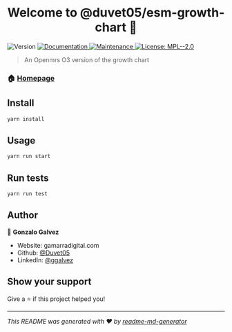<h1 align="center">Welcome to @duvet05/esm-growth-chart 👋</h1>
<p>
  <img alt="Version" src="https://img.shields.io/badge/version-1.0.0--alpha-blue.svg?cacheSeconds=2592000" />
  <a href="https://github.com/PROYECTO-SANTACLOTILDE/esm-growth-chart-app#README.md" target="_blank">
    <img alt="Documentation" src="https://img.shields.io/badge/documentation-yes-brightgreen.svg" />
  </a>
  <a href="https://github.com/openmrs/openmrs-esm-template-app/graphs/commit-activity" target="_blank">
    <img alt="Maintenance" src="https://img.shields.io/badge/Maintained%3F-yes-green.svg" />
  </a>
  <a href="#" target="_blank">
    <img alt="License: MPL--2.0" src="https://img.shields.io/github/license/Duvet05/@duvet05/esm-growth-chart" />
  </a>
</p>

> An Openmrs O3 version of the growth chart

### 🏠 [Homepage](https://github.com/PROYECTO-SANTACLOTILDE/esm-growth-chart-app)

## Install

```sh
yarn install
```

## Usage

```sh
yarn run start
```

## Run tests

```sh
yarn run test
```

## Author

👤 **Gonzalo Galvez**

* Website: gamarradigital.com
* Github: [@Duvet05](https://github.com/Duvet05)
* LinkedIn: [@ggalvez](https://linkedin.com/in/ggalvez)

## Show your support

Give a ⭐️ if this project helped you!

***
_This README was generated with ❤️ by [readme-md-generator](https://github.com/kefranabg/readme-md-generator)_
